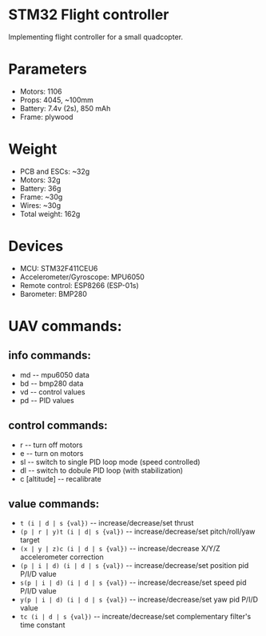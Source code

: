 STM32 Flight controller
=========================

Implementing flight controller for a small quadcopter.

Parameters
==========
 * Motors: 1106
 * Props: 4045, ~100mm
 * Battery: 7.4v (2s), 850 mAh
 * Frame: plywood

Weight
======
 * PCB and ESCs: ~32g
 * Motors: 32g
 * Battery: 36g
 * Frame: ~30g
 * Wires: ~30g
 * Total weight: 162g 

Devices
=======
 * MCU: STM32F411CEU6
 * Accelerometer/Gyroscope: MPU6050
 * Remote control: ESP8266 (ESP-01s)
 * Barometer: BMP280

UAV commands:
=============
info commands:
--------------
 * md -- mpu6050 data
 * bd -- bmp280 data
 * vd -- control values
 * pd -- PID values

control commands:
--------------
 * r -- turn off motors
 * e -- turn on motors
 * sl -- switch to single PID loop mode (speed controlled)
 * dl -- switch to dobule PID loop (with stabilization)
 * c [altitude] -- recalibrate

value commands:
--------------
 * `t (i | d | s {val})` -- increase/decrease/set thrust
 * `(p | r | y)t (i | d| s {val})` -- increase/decrease/set pitch/roll/yaw target
 * `(x | y | z)c (i | d | s {val})` -- increase/decrease X/Y/Z accelerometer correction
 * `(p | i | d) (i | d | s {val})` -- increase/decrease/set position pid P/I/D value
 * `s(p | i | d) (i | d | s {val})` -- increase/decrease/set speed pid P/I/D value
 * `y(p | i | d) (i | d | s {val})` -- increase/decrease/set yaw pid P/I/D value
 * `tc (i | d | s {val})` -- increate/decrease/set complementary filter's time constant
